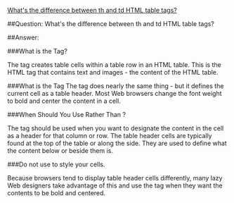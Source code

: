 ﻿[What's the difference between th and td HTML table tags?](http://webdesign.about.com/od/tables/f/blfaqthvstd.htm)

##Question: What's the difference between th and td HTML table tags?

##Answer: 

###What is the <td> Tag?

The <td> tag creates table cells within a table row in an HTML table. 
This is the HTML tag that contains text and images - the content of the HTML table.

###What is the <th> Tag
The <th> tag does nearly the same thing - but it defines the current cell as a table header.
Most Web browsers change the font weight to bold and center the content in a <th> cell.

###When Should You Use <th> Rather Than <td>?

The <th> tag should be used when you want to designate the content in the cell as a header for that column or row. 
The table header cells are typically found at the top of the table or along the side. 
They are used to define what the content below or beside them is.

###Do not use <th> to style your cells. 

Because browsers tend to display table header cells differently, 
many lazy Web designers take advantage of this and use the <th> tag when they want the contents to be bold and centered.